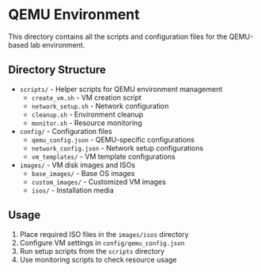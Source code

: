 # QEMU Environment

This directory contains all the scripts and configuration files for the QEMU-based lab environment.

## Directory Structure

- `scripts/` - Helper scripts for QEMU environment management
  - `create_vm.sh` - VM creation script
  - `network_setup.sh` - Network configuration
  - `cleanup.sh` - Environment cleanup
  - `monitor.sh` - Resource monitoring
- `config/` - Configuration files
  - `qemu_config.json` - QEMU-specific configurations
  - `network_config.json` - Network setup configurations
  - `vm_templates/` - VM template configurations
- `images/` - VM disk images and ISOs
  - `base_images/` - Base OS images
  - `custom_images/` - Customized VM images
  - `isos/` - Installation media

## Usage

1. Place required ISO files in the `images/isos` directory
2. Configure VM settings in `config/qemu_config.json`
3. Run setup scripts from the `scripts` directory
4. Use monitoring scripts to check resource usage 